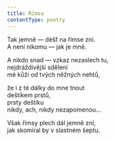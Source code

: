 ```yaml
---
title: Římsa
contentType: poetry
---
```


<section>

Tak jemně — déšť na římse zní.  
A není nikomu — jak je mně.

</section>

<section>

A nikdo snad — vzkaz nezaslech tu,  
nejdráždivější sdělení  
mé kůži od tvých něžných nehtů,

</section>

<section>

že i z té dálky do mne tnout  
deštíkem prstů,  
prsty deštíku  
nikdy, ach, nikdy nezapomenou…

</section>

<section>

Však římsy plech dál jemně zní,  
jak skomíral by v slastném šeptu.

</section>
